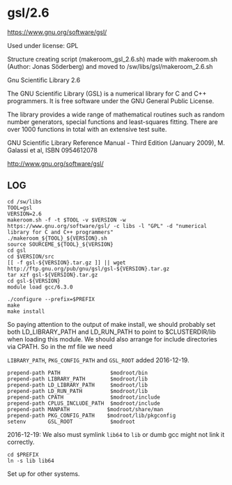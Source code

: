 gsl/2.6
=======

<https://www.gnu.org/software/gsl/>

Used under license:
GPL

Structure creating script (makeroom_gsl_2.6.sh) made with makeroom.sh (Author: Jonas Söderberg) and moved to /sw/libs/gsl/makeroom_2.6.sh

Gnu Scientific Library 2.6

The GNU Scientific Library (GSL) is a numerical library for C and C++
programmers. It is free software under the GNU General Public License.

The library provides a wide range of mathematical routines such as random
number generators, special functions and least-squares fitting. There are over
1000 functions in total with an extensive test suite.

GNU Scientific Library Reference Manual - Third Edition (January 2009), M. Galassi et al, ISBN 0954612078

<http://www.gnu.org/software/gsl/>


LOG
---

    cd /sw/libs
    TOOL=gsl
    VERSION=2.6
    makeroom.sh -f -t $TOOL -v $VERSION -w https://www.gnu.org/software/gsl/ -c libs -l "GPL" -d "numerical library for C and C++ programmers"
    ./makeroom_${TOOL}_${VERSION}.sh
    source SOURCEME_${TOOL}_${VERSION}
    cd gsl
    cd $VERSION/src
    [[ -f gsl-${VERSION}.tar.gz ]] || wget http://ftp.gnu.org/pub/gnu/gsl/gsl-${VERSION}.tar.gz
    tar xzf gsl-${VERSION}.tar.gz 
    cd gsl-${VERSION}
    module load gcc/6.3.0

    ./configure --prefix=$PREFIX
    make
    make install

So paying attention to the output of make install, we should probably set both
LD_LIBRARY_PATH and LD_RUN_PATH to point to $CLUSTERDIR/lib when loading this 
module.  We should also arrange for include directories via CPATH.  So in the
mf file we need

`LIBRARY_PATH`, `PKG_CONFIG_PATH` and `GSL_ROOT` added 2016-12-19.

    prepend-path PATH                $modroot/bin
    prepend-path LIBRARY_PATH        $modroot/lib
    prepend-path LD_LIBRARY_PATH     $modroot/lib
    prepend-path LD_RUN_PATH         $modroot/lib
    prepend-path CPATH               $modroot/include
    prepend-path CPLUS_INCLUDE_PATH  $modroot/include
    prepend-path MANPATH            $modroot/share/man
    prepend-path PKG_CONFIG_PATH    $modroot/lib/pkgconfig
    setenv       GSL_ROOT            $modroot

2016-12-19: We also must symlink `lib64` to `lib` or dumb gcc might not link it correctly.

    cd $PREFIX
    ln -s lib lib64

Set up for other systems.
